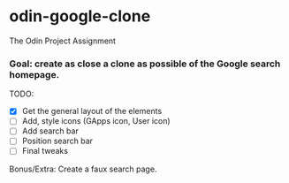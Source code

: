 # odin-google-clone
The Odin Project Assignment

### Goal: create as close a clone as possible of the Google search homepage.

TODO:
- [x] Get the general layout of the elements
- [ ] Add, style icons (GApps icon, User icon)
- [ ] Add search bar
- [ ] Position search bar
- [ ] Final tweaks

Bonus/Extra: Create a faux search page.